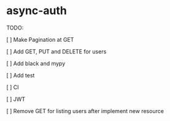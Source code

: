 # async-auth

TODO:

[ ] Make Pagination at GET

[ ] Add GET, PUT and DELETE for users

[ ] Add black and mypy

[ ] Add test

[ ] CI

[ ] JWT

[ ] Remove GET for listing users after implement new resource 
